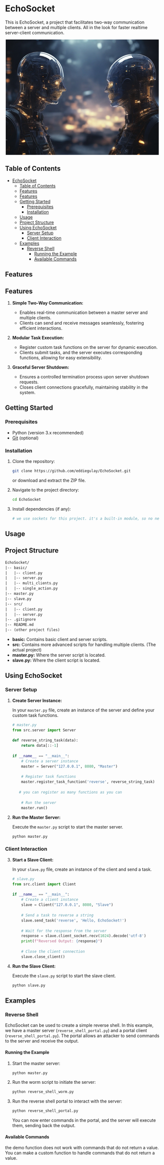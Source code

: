 # EchoSocket

This is EchoSocket, a project that facilitates two-way communication between a server and multiple clients. All in the look for faster realtime server-client communication.

<!-- project image -->
<p align="center">
  <img src="assets/echoSocket.jpg" alt="EchoSocket" width="500" />
</p>

## Table of Contents

- [EchoSocket](#echosocket)
  - [Table of Contents](#table-of-contents)
  - [Features](#features)
  - [Features](#features-1)
  - [Getting Started](#getting-started)
    - [Prerequisites](#prerequisites)
    - [Installation](#installation)
  - [Usage](#usage)
  - [Project Structure](#project-structure)
  - [Using EchoSocket](#using-echosocket)
    - [Server Setup](#server-setup)
    - [Client Interaction](#client-interaction)
  - [Examples](#examples)
    - [Reverse Shell](#reverse-shell)
      - [Running the Example](#running-the-example)
      - [Available Commands](#available-commands)

## Features

## Features

1. **Simple Two-Way Communication:**
   - Enables real-time communication between a master server and multiple clients.
   - Clients can send and receive messages seamlessly, fostering efficient interactions.

2. **Modular Task Execution:**
   - Register custom task functions on the server for dynamic execution.
   - Clients submit tasks, and the server executes corresponding functions, allowing for easy extensibility.

3. **Graceful Server Shutdown:**
   - Ensures a controlled termination process upon server shutdown requests.
   - Closes client connections gracefully, maintaining stability in the system.

## Getting Started

### Prerequisites

- Python (version 3.x recommended)
- [Git](https://git-scm.com/) (optional)

### Installation

1. Clone the repository:

   ```bash
   git clone https://github.com/eddiegulay/EchoSocket.git
   ```

   or download and extract the ZIP file.

2. Navigate to the project directory:

   ```bash
   cd EchoSocket
   ```

3. Install dependencies (if any):

   ```bash
   # we use sockets for this project. it's a built-in module, so no need to install anything!
   ```

## Usage

## Project Structure

```txt
EchoSocket/
|-- basic/
|   |-- client.py
|   |-- server.py
|   |-- multi_clients.py
|   |-- single_action.py
|-- master.py
|-- slave.py
|-- src/
|   |-- client.py
|   |-- server.py
|-- .gitignore
|-- README.md
|-- (other project files)
```

- **basic:** Contains basic client and server scripts.
- **src:** Contains more advanced scripts for handling multiple clients. (The actual project)
- **master.py:** Where the server script is located.
- **slave.py:** Where the client script is located.

## Using EchoSocket

### Server Setup

1. **Create Server Instance:**

   In your `master.py` file, create an instance of the server and define your custom task functions.

   ```python
   # master.py
   from src.server import Server

   def reverse_string_task(data):
       return data[::-1]

   if __name__ == "__main__":
       # Create a server instance
       master = Server("127.0.0.1", 8080, "Master")

       # Register task functions
       master.register_task_function('reverse', reverse_string_task)
      
      # you can register as many functions as you can

       # Run the server
       master.run()
   ```

2. **Run the Master Server:**

   Execute the `master.py` script to start the master server.

   ```bash
   python master.py
   ```

### Client Interaction

3. **Start a Slave Client:**

   In your `slave.py` file, create an instance of the client and send a task.

   ```python
   # slave.py
   from src.client import Client

   if __name__ == "__main__":
       # Create a client instance
       slave = Client("127.0.0.1", 8080, "Slave")

       # Send a task to reverse a string
       slave.send_task('reverse', 'Hello, EchoSocket!')

       # Wait for the response from the server
       response = slave.client_socket.recv(1024).decode('utf-8')
       print(f"Reversed Output: {response}")

       # Close the client connection
       slave.close_client()
   ```

4. **Run the Slave Client:**

   Execute the `slave.py` script to start the slave client.

   ```bash
   python slave.py
   ```

## Examples

### Reverse Shell

EchoSocket can be used to create a simple reverse shell. In this example, we have a master server (`reverse_shell_portal.py`) and a portal client (`reverse_shell_portal.py`). The portal allows an attacker to send commands to the server and receive the output.

#### Running the Example

1. Start the master server:

   ```bash
   python master.py
   ```

2. Run the worm script to initiate the server:

   ```bash
   python reverse_shell_worm.py
   ```

3. Run the reverse shell portal to interact with the server:

   ```bash
   python reverse_shell_portal.py
   ```

   You can now enter commands in the portal, and the server will execute them, sending back the output.

#### Available Commands
the demo function does not work with commands that do not return a value. 
You can make a custom function to handle commands that do not return a value.